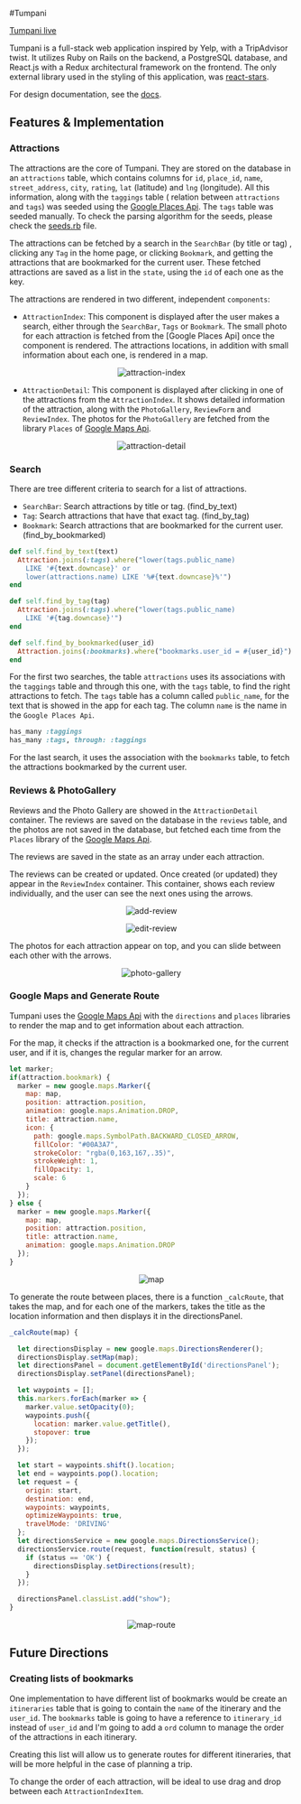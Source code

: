 #Tumpani

[Tumpani live][tumpani]

Tumpani is a full-stack web application inspired by Yelp, with a TripAdvisor twist. It utilizes Ruby on Rails on the backend, a PostgreSQL database, and React.js with a Redux architectural framework on the frontend. The only external library used in the styling of this application, was [react-stars][react-stars].

For design documentation, see the [docs][docs].

## Features & Implementation

### Attractions

The attractions are the core of Tumpani. They are stored on the database in an `attractions` table, which contains columns for `id`, `place_id`, `name`, `street_address`, `city`, `rating`, `lat` (latitude) and `lng` (longitude). All this information, along with the `taggings` table ( relation between `attractions` and `tags`) was seeded using the [Google Places Api][google-places-api]. The `tags` table was seeded manually. To check the parsing algorithm for the seeds, please check the [seeds.rb][seeds] file.

The attractions can be fetched by a search in the `SearchBar` (by title or tag) , clicking any `Tag` in the home page, or clicking `Bookmark`, and getting the attractions that are bookmarked for the current user. These fetched attractions are saved as a list in the `state`, using the `id` of each one as the key.

The attractions are rendered in two different, independent `components`:

* `AttractionIndex`: This component is displayed after the user makes a search, either through the `SearchBar`, `Tags` or `Bookmark`. The small photo for each attraction is fetched from the [Google Places Api] once the component is rendered. The attractions locations, in addition with small information about each one, is rendered in a map.

<p align="center">
<img src="readme_photos/attraction-index.png" alt="attraction-index">
</p>

* `AttractionDetail`: This component is displayed after clicking in one of the attractions from the `AttractionIndex`. It shows detailed information of the attraction, along with the `PhotoGallery`, `ReviewForm` and `ReviewIndex`. The photos for the `PhotoGallery` are fetched from the library `Places` of [Google Maps Api][google-maps-api].

<p align="center">
<img src="readme_photos/attraction-detail.png" alt="attraction-detail">
</p>

### Search

There are tree different criteria to search for a list of attractions.
  * `SearchBar`: Search attractions by title or tag. (find_by_text)
  * `Tag`: Search attractions that have that exact tag. (find_by_tag)
  * `Bookmark`: Search attractions that are bookmarked for the current user. (find_by_bookmarked)

```ruby
def self.find_by_text(text)
  Attraction.joins(:tags).where("lower(tags.public_name)
    LIKE '#{text.downcase}' or
    lower(attractions.name) LIKE '%#{text.downcase}%'")
end

def self.find_by_tag(tag)
  Attraction.joins(:tags).where("lower(tags.public_name)
    LIKE '#{tag.downcase}'")
end

def self.find_by_bookmarked(user_id)
  Attraction.joins(:bookmarks).where("bookmarks.user_id = #{user_id}")
end
```

For the first two searches, the table `attractions` uses its associations with the `taggings` table and through this one, with the `tags` table, to find the right attractions to fetch. The `tags` table has a column called `public_name`, for the text that is showed in the app for each tag. The column `name` is the name in the `Google Places Api`.

```ruby
has_many :taggings
has_many :tags, through: :taggings
```

For the last search, it uses the association with the `bookmarks` table, to fetch the attractions bookmarked by the current user.

### Reviews & PhotoGallery

Reviews and the Photo Gallery are showed in the `AttractionDetail` container. The reviews are saved on the database in the `reviews` table, and the photos are not saved in the database, but fetched each time from the `Places` library of the [Google Maps Api][google-maps-api].

The reviews are saved in the state as an array under each attraction.

The reviews can be created or updated. Once created (or updated) they appear in the `ReviewIndex` container. This container, shows each review individually, and the user can see the next ones using the arrows.


<p align="center">
  <img src="readme_photos/add-review.png" alt="add-review">
</p>

<p align="center">
  <img src="readme_photos/edit-review.png" alt="edit-review">
</p>

The photos for each attraction appear on top, and you can slide between each other with the arrows.

<p align="center">
  <img src="readme_photos/photo-gallery.png" alt="photo-gallery">
</p>

### Google Maps and Generate Route

Tumpani uses the [Google Maps Api][google-maps-api] with the `directions` and `places` libraries to render the map and to get information about each attraction.

For the map, it checks if the attraction is a bookmarked one, for the current user, and if it is, changes the regular marker for an arrow.

```javascript
let marker;
if(attraction.bookmark) {
  marker = new google.maps.Marker({
    map: map,
    position: attraction.position,
    animation: google.maps.Animation.DROP,
    title: attraction.name,
    icon: {
      path: google.maps.SymbolPath.BACKWARD_CLOSED_ARROW,
      fillColor: "#00A3A7",
      strokeColor: "rgba(0,163,167,.35)",
      strokeWeight: 1,
      fillOpacity: 1,
      scale: 6
    }
  });
} else {
  marker = new google.maps.Marker({
    map: map,
    position: attraction.position,
    title: attraction.name,
    animation: google.maps.Animation.DROP
  });
}
```
<p align="center">
  <img src="readme_photos/map.png" alt="map">
</p>

To generate the route between places, there is a function `_calcRoute`, that takes the map, and for each one of the markers, takes the title as the location information and then displays it in the directionsPanel.

```javascript
_calcRoute(map) {

  let directionsDisplay = new google.maps.DirectionsRenderer();
  directionsDisplay.setMap(map);
  let directionsPanel = document.getElementById('directionsPanel');
  directionsDisplay.setPanel(directionsPanel);

  let waypoints = [];
  this.markers.forEach(marker => {
    marker.value.setOpacity(0);
    waypoints.push({
      location: marker.value.getTitle(),
      stopover: true
    });
  });

  let start = waypoints.shift().location;
  let end = waypoints.pop().location;
  let request = {
    origin: start,
    destination: end,
    waypoints: waypoints,
    optimizeWaypoints: true,
    travelMode: 'DRIVING'
  };
  let directionsService = new google.maps.DirectionsService();
  directionsService.route(request, function(result, status) {
    if (status == 'OK') {
      directionsDisplay.setDirections(result);
    }
  });

  directionsPanel.classList.add("show");
}
```

<p align="center">
  <img src="readme_photos/map-route.png" alt="map-route">
</p>

## Future Directions

### Creating lists of bookmarks
One implementation to have different list of bookmarks would be create an `itineraries` table that is going to contain the `name` of the itinerary and the `user_id`. The `bookmarks` table is going to have a reference to `itinerary_id` instead of `user_id` and I'm going to add a `ord` column to manage the order of the attractions in each itinerary.

Creating this list will allow us to generate routes for different itineraries, that will be more helpful in the case of planning a trip.

To change the order of each attraction, will be ideal to use drag and drop between each `AttractionIndexItem`.

[tumpani]: http://www.tumpani.com
[docs]: ./docs
[google-maps-api]: https://developers.google.com/maps/documentation/javascript/
[google-places-api]: https://developers.google.com/places/
[seeds]: ./db/seeds.rb
[react-stars]: https://github.com/n49/react-stars
